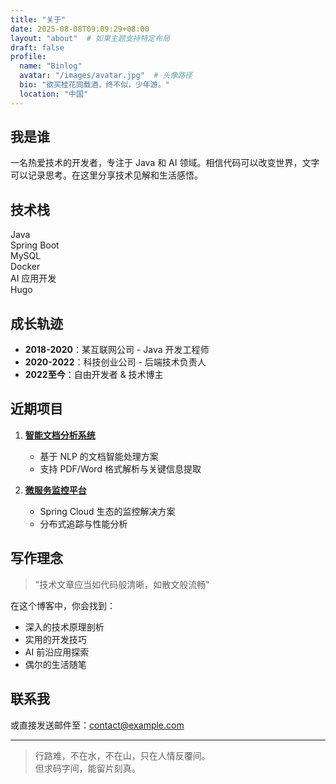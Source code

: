 ```yaml
---
title: "关于"
date: 2025-08-08T09:09:29+08:00
layout: "about"  # 如果主题支持特定布局
draft: false
profile:
  name: "Binlog"
  avatar: "/images/avatar.jpg"  # 头像路径
  bio: "欲买桂花同载酒，终不似，少年游。"
  location: "中国"
---
```


## <i class="fas fa-user"></i> 我是谁

一名热爱技术的开发者，专注于 Java 和 AI 领域。相信代码可以改变世界，文字可以记录思考。在这里分享技术见解和生活感悟。

## <i class="fas fa-laptop-code"></i> 技术栈

<div class="skills-grid">
  <div class="skill-item">Java</div>
  <div class="skill-item">Spring Boot</div>
  <div class="skill-item">MySQL</div>
  <div class="skill-item">Docker</div>
  <div class="skill-item">AI 应用开发</div>
  <div class="skill-item">Hugo</div>
</div>

## <i class="fas fa-road"></i> 成长轨迹

- **2018-2020**：某互联网公司 - Java 开发工程师
- **2020-2022**：科技创业公司 - 后端技术负责人
- **2022至今**：自由开发者 & 技术博主

## <i class="fas fa-book"></i> 近期项目

1. **[智能文档分析系统](https://github.com/yourproject)**  
   - 基于 NLP 的文档智能处理方案
   - 支持 PDF/Word 格式解析与关键信息提取

2. **[微服务监控平台](https://github.com/yourproject)**  
   - Spring Cloud 生态的监控解决方案
   - 分布式追踪与性能分析

## <i class="fas fa-pen-fancy"></i> 写作理念

> "技术文章应当如代码般清晰，如散文般流畅"

在这个博客中，你会找到：
- 深入的技术原理剖析
- 实用的开发技巧
- AI 前沿应用探索
- 偶尔的生活随笔

## <i class="fas fa-envelope"></i> 联系我


或直接发送邮件至：[contact@example.com](mailto:contact@example.com)

---

> 行路难，不在水，不在山，只在人情反覆间。  
> 但求码字间，能留片刻真。
